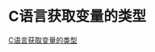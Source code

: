 # C语言获取变量的类型
[C语言获取变量的类型](https://aiwithcloud.com/2021/02/14/c%e8%af%ad%e8%a8%80%e8%8e%b7%e5%8f%96%e5%8f%98%e9%87%8f%e7%9a%84%e7%b1%bb%e5%9e%8b/)